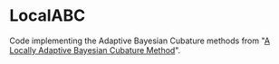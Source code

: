 # LocalABC

Code implementing the Adaptive Bayesian Cubature methods from "[A Locally Adaptive Bayesian Cubature Method](https://arxiv.org/abs/1910.02995)".
